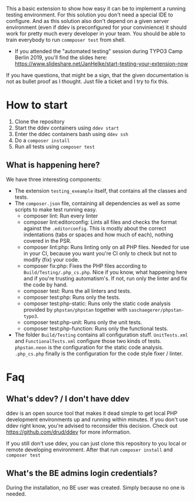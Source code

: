 This a basic extension to show how easy it can be to implement a running testing environment. For this solution you don't need a special IDE to configure. And as this solution also don't depend on a given server environment (even if ddev is preconfigured for your convinience) it should work for pretty much every developer in your team. You should be able to train everybody to run `commposer test` from shell.

* If you attended the "automated testing" session during TYPO3 Camp Berlin 2019, you'll find the slides here: https://www.slideshare.net/JanHelke/start-testing-your-extension-now

If you have questions, that might be a sign, that the given documentation is not as bullet proof as I thought. Just file a ticket and I try to fix this.

How to start
============

1. Clone the repository
2. Start the ddev containers using `ddev start`
3. Enter the ddec containers bash using `ddev ssh`
4. Do a `composer install`
5. Run all tests using `composer test`

What is happening here?
-----------------------

We have three interesting components:

* The extension `testing_exeample` itself, that contains all the classes and tests. 
* The `composer.json` file, containing all dependencies as well as some scripts to make test running easy.
  * composer lint: Run every linter
  * composer lint:editorconfig: Lints all files and checks the format against the `.editorconfig`. This is mostly about the correct indentations (tabs or spaces and how much of each), nothing covered in the PSR.
  * composer lint:php: Runs linting only on all PHP files. Needed for use in your CI, because you want you're CI only to check but not to modify (fix) your code.
  * composer fix:php: Fixes the PHP files according to `Build/Testing/.php_cs.php`. Nice if you know, what happening here and if you're trusting automatism's. If not, run only the linter and fix the code by hand.
  * composer test: Runs the all linters and tests.
  * composer test:php: Runs only the tests.
  * composer test:php-static: Runs only the static code analysis provided by `phpstan/phpstan` together with `saschaegerer/phpstan-typo3`.
  * composer test:php-unit: Runs only the unit tests.
  * composer test:php-function: Runs only the functional tests.
* The folder `Build/Testing` contains all configuration stuff. `UnitTests.xml` and `FunctionalTests.xml` configure those two kinds of tests. `phpstan.neon` is the configuration for the static code analysis. `.php_cs.php` finally is the configuration for the code style fixer / linter.

Faq
===

What's ddev? / I don't have ddev
-------------------------------

ddev is an open source tool that makes it dead simple to get local PHP development environments up and running within minutes. If you don't use ddev right know, you're advised to reconsider this decision. Check out https://github.com/drud/ddev for more information.

If you still don't use ddev, you can just clone this repository to you local or remote developing environment. After that run `composer install` and `composer test`

What's the BE admins login credentials?
---------------------------------------

During the installation, no BE user was created. Simply because no one is needed.
